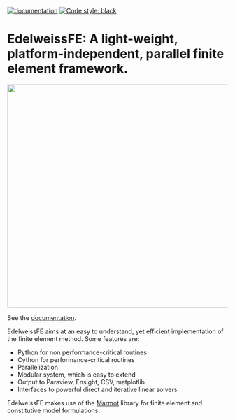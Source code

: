 [![documentation](https://github.com/EdelweissFE/EdelweissFE/actions/workflows/sphinx.yml/badge.svg)](https://edelweissfe.github.io/EdelweissFE)
[![Code style: black](https://img.shields.io/badge/code%20style-black-000000.svg)](https://github.com/psf/black)

# EdelweissFE: A light-weight, platform-independent, parallel finite element framework.

<p align="center">
  <img width="512" height="512" src="./doc/source/borehole_damage_lowdilation.gif">
</p>

See the [documentation](https://edelweissfe.github.io/EdelweissFE).

EdelweissFE aims at an easy to understand, yet efficient implementation of the finite element method.
Some features are:

 * Python for non performance-critical routines
 * Cython for performance-critical routines
 * Parallelization
 * Modular system, which is easy to extend
 * Output to Paraview, Ensight, CSV, matplotlib
 * Interfaces to powerful direct and iterative linear solvers

EdelweissFE makes use of the [Marmot](https://github.com/MAteRialMOdelingToolbox/Marmot/) library for finite element and constitutive model formulations.
